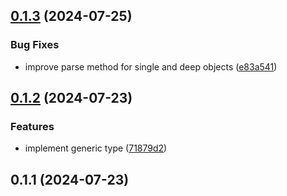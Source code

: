 

## [0.1.3](https://github.com/macellan/json-extractify/compare/v0.1.2...v0.1.3) (2024-07-25)


### Bug Fixes

* improve parse method for single and deep objects ([e83a541](https://github.com/macellan/json-extractify/commit/e83a5419ca7c644e6f2cb5013e29be1bbfcda56a))

## [0.1.2](https://github.com/macellan/json-extractify/compare/v0.1.1...v0.1.2) (2024-07-23)


### Features

* implement generic type ([71879d2](https://github.com/macellan/json-extractify/commit/71879d2324ab82fb51dfe7bc58e12b1e7c6b082c))

## 0.1.1 (2024-07-23)
